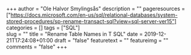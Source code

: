 +++
author = "Ole Halvor Smylingsås"
description = ""
pageresources = ["https://docs.microsoft.com/en-us/sql/relational-databases/system-stored-procedures/sp-rename-transact-sql?view=sql-server-ver15"]
categories = []
tags = ["SQL"]     
slug = ""
title = "Rename Table Names in T SQL"
date = 2019-12-21T17:24:08+01:00
draft = "false"
featuretext = ""
featureimg = ""
comments = "false"
+++